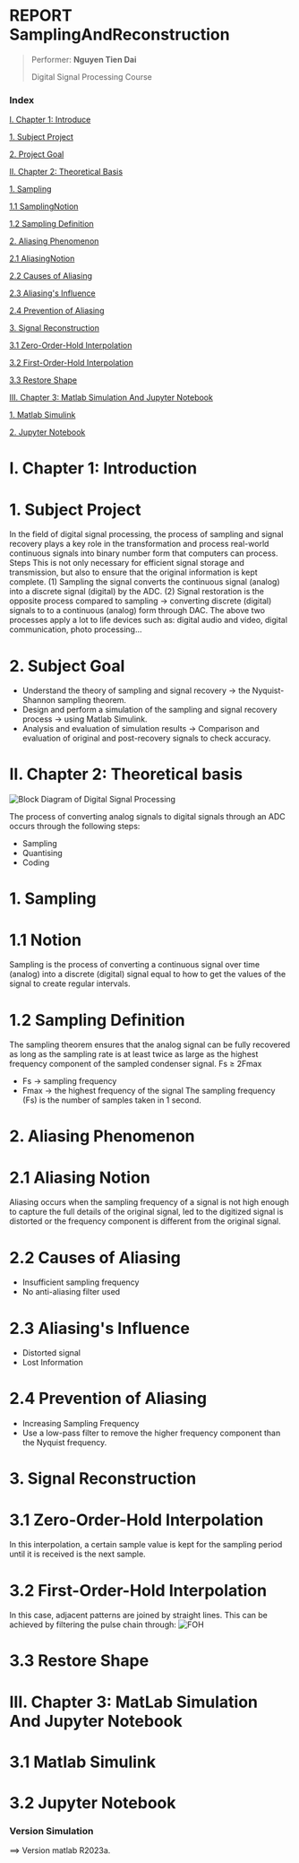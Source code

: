 # REPORT SamplingAndReconstruction

>
> Performer: **Nguyen Tien Dai**
>
> Digital Signal Processing Course

### Index
[I. Chapter 1: Introduce](#I)

[1. Subject Project](#DoAnMonHoc)

[2. Project Goal](#MucTieuDoAn)

[II. Chapter 2: Theoretical Basis](#II)

[1. Sampling](#LayMau)

[1.1 SamplingNotion](#KhaiNiemLayMau)

[1.2 Sampling Definition](#DinhNghiaLayMauNquist-Shannon)

[2. Aliasing Phenomenon](#ChongLanPho)

[2.1 AliasingNotion](#KhaiNiemAliasing)

[2.2 Causes of Aliasing](#NguyenNhan)

[2.3 Aliasing's Influence](#AnhHuong)

[2.4 Prevention of Aliasing](#NganChan)

[3. Signal Reconstruction](#KhoiPhucTinHieu)

[3.1 Zero-Order-Hold Interpolation](#ZOH)

[3.2 First-Order-Hold Interpolation](#FOH)

[3.3 Restore Shape](#KhoiPhucHinhDang)

[III. Chapter 3: Matlab Simulation And Jupyter Notebook](#III)

[1. Matlab Simulink](#3.1)

[2. Jupyter Notebook](#3.2)


<a name = "I"></a>
# I. Chapter 1: Introduction
<a name = "DoAnMonHoc"></a>
# 1. Subject Project
In the field of digital signal processing, the process of sampling and signal recovery plays a key role in the transformation and process real-world continuous signals into binary number form that
computers can process. Steps This is not only necessary for efficient signal storage and transmission, but also to ensure that the original information is kept complete. (1) Sampling the signal converts
the continuous signal (analog) into a discrete signal (digital) by the ADC. (2) Signal restoration is the opposite process compared to sampling → converting discrete (digital) signals to to a continuous
(analog) form through DAC. The above two processes apply a lot to life devices such as: digital audio and video, digital communication, photo processing...
<a name = "MucTieuDoAn"></a>
# 2. Subject Goal
- Understand the theory of sampling and signal recovery → the Nyquist-Shannon sampling theorem. 
- Design and perform a simulation of the sampling and signal recovery process → using Matlab Simulink. 
- Analysis and evaluation of simulation results → Comparison and evaluation of original and post-recovery signals to check accuracy.

<a name = "II"></a>
# II. Chapter 2: Theoretical basis
![Block Diagram of Digital Signal Processing](https://scontent.fsgn5-14.fna.fbcdn.net/v/t1.15752-9/453478053_1674141270076645_1036128724949355575_n.png?_nc_cat=101&ccb=1-7&_nc_sid=9f807c&_nc_ohc=6v4MoBsVOrcQ7kNvgFFOcOg&_nc_ht=scontent.fsgn5-14.fna&oh=03_Q7cD1QFWGIGiYPagQZruFhzvu8rdLe2lCQg732siyTmM7B8wrQ&oe=66E37D50)

The process of converting analog signals to digital signals through an ADC occurs through the following steps:
* Sampling
* Quantising
* Coding
<a name = "LayMau"></a>
# 1. Sampling
<a name = "KhaiNiemLayMau"></a>
# 1.1 Notion
Sampling is the process of converting a continuous signal over time (analog) into a discrete (digital) signal equal to how to get the values of the signal to create regular intervals.
<a name = "DinhNghiaLayMauNyquist-Shannon"></a>
# 1.2 Sampling Definition
The sampling theorem ensures that the analog signal can be fully recovered as long as the sampling rate is at least twice as large as the highest frequency component of the sampled condenser signal. 
Fs ≥ 2Fmax 
- Fs → sampling frequency 
- Fmax → the highest frequency of the signal
The sampling frequency (Fs) is the number of samples taken in 1 second.
<a name = "ChongLanPho"></a>
# 2. Aliasing Phenomenon
<a name = "KhaiNiemAliasing"></a>
# 2.1 Aliasing Notion
Aliasing occurs when the sampling frequency of a signal is not high enough to capture the full details of the original signal, led to the digitized signal is distorted or the frequency component is
different from the original signal.
<a name = "NguyenNhan"></a>
# 2.2 Causes of Aliasing
- Insufficient sampling frequency 
- No anti-aliasing filter used
<a name = "AnhHuong"></a>
# 2.3 Aliasing's Influence
- Distorted signal 
- Lost Information
<a name = "NganChan"></a>
# 2.4 Prevention of Aliasing
- Increasing Sampling Frequency 
- Use a low-pass filter to remove the higher frequency component than the Nyquist frequency.

<a name = "KhoiPhucTinHieu"></a>
# 3. Signal Reconstruction
<a name = "ZOH"></a>
# 3.1 Zero-Order-Hold Interpolation 
In this interpolation, a certain sample value is kept for the sampling period until it is received is the next sample.
<a name = "FOH"></a>
# 3.2 First-Order-Hold Interpolation
In this case, adjacent patterns are joined by straight lines. This can be achieved by filtering the pulse chain through:
![FOH](https://wikimedia.org/api/rest_v1/media/math/render/svg/91bb77a01a1e00a62c741d1c6d3f6badefa90b71)
<a name = "KhoiPhucHinhDang"></a>
# 3.3 Restore Shape

<a name = "III"></a>
# III. Chapter 3: MatLab Simulation And Jupyter Notebook
<a name = "3.1"></a>
# 3.1 Matlab Simulink
<a name = "3.2"></a>
# 3.2 Jupyter Notebook

### Version Simulation
==> Version matlab R2023a.
